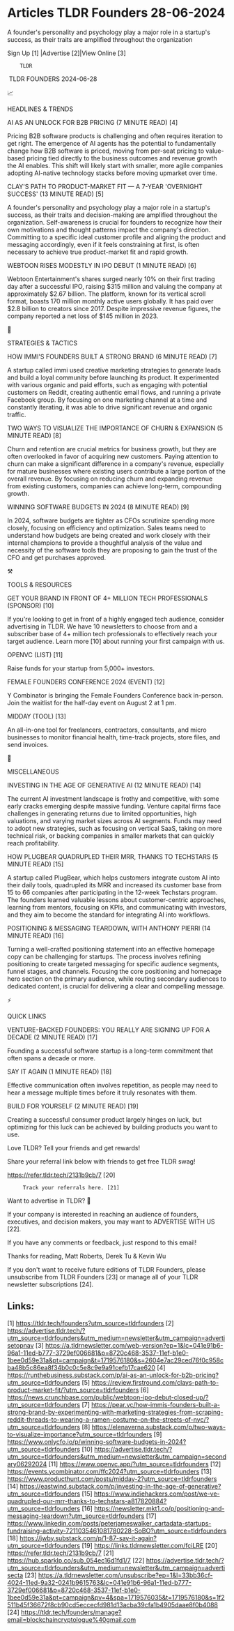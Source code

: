 # Articles TLDR Founders 28-06-2024

A founder's personality and psychology play a major role in a
startup's success, as their traits are amplified throughout the
organization  

 Sign Up [1] |Advertise [2]|View Online [3] 

		TLDR 

 TLDR FOUNDERS 2024-06-28

📈 

HEADLINES & TRENDS

 AI AS AN UNLOCK FOR B2B PRICING (7 MINUTE READ) [4] 

 Pricing B2B software products is challenging and often requires
iteration to get right. The emergence of AI agents has the potential
to fundamentally change how B2B software is priced, moving from
per-seat pricing to value-based pricing tied directly to the business
outcomes and revenue growth the AI enables. This shift will likely
start with smaller, more agile companies adopting AI-native technology
stacks before moving upmarket over time. 

 CLAY'S PATH TO PRODUCT-MARKET FIT — A 7-YEAR 'OVERNIGHT SUCCESS'
(13 MINUTE READ) [5] 

 A founder's personality and psychology play a major role in a
startup's success, as their traits and decision-making are amplified
throughout the organization. Self-awareness is crucial for founders to
recognize how their own motivations and thought patterns impact the
company's direction. Committing to a specific ideal customer profile
and aligning the product and messaging accordingly, even if it feels
constraining at first, is often necessary to achieve true
product-market fit and rapid growth. 

 WEBTOON RISES MODESTLY IN IPO DEBUT (1 MINUTE READ) [6] 

 Webtoon Entertainment's shares surged nearly 10% on their first
trading day after a successful IPO, raising $315 million and valuing
the company at approximately $2.67 billion. The platform, known for
its vertical scroll format, boasts 170 million monthly active users
globally. It has paid over $2.8 billion to creators since 2017.
Despite impressive revenue figures, the company reported a net loss of
$145 million in 2023. 

🧠 

STRATEGIES & TACTICS

 HOW IMMI'S FOUNDERS BUILT A STRONG BRAND (6 MINUTE READ) [7] 

 A startup called immi used creative marketing strategies to generate
leads and build a loyal community before launching its product. It
experimented with various organic and paid efforts, such as engaging
with potential customers on Reddit, creating authentic email flows,
and running a private Facebook group. By focusing on one marketing
channel at a time and constantly iterating, it was able to drive
significant revenue and organic traffic. 

 TWO WAYS TO VISUALIZE THE IMPORTANCE OF CHURN & EXPANSION (5 MINUTE
READ) [8] 

 Churn and retention are crucial metrics for business growth, but they
are often overlooked in favor of acquiring new customers. Paying
attention to churn can make a significant difference in a company's
revenue, especially for mature businesses where existing users
contribute a large portion of the overall revenue. By focusing on
reducing churn and expanding revenue from existing customers,
companies can achieve long-term, compounding growth. 

 WINNING SOFTWARE BUDGETS IN 2024 (8 MINUTE READ) [9] 

 In 2024, software budgets are tighter as CFOs scrutinize spending
more closely, focusing on efficiency and optimization. Sales teams
need to understand how budgets are being created and work closely with
their internal champions to provide a thoughtful analysis of the value
and necessity of the software tools they are proposing to gain the
trust of the CFO and get purchases approved. 

⚒️ 

TOOLS & RESOURCES

 GET YOUR BRAND IN FRONT OF 4+ MILLION TECH PROFESSIONALS (SPONSOR)
[10] 

 If you're looking to get in front of a highly engaged tech audience,
consider advertising in TLDR. We have 10 newsletters to choose from
and a subscriber base of 4+ million tech professionals to effectively
reach your target audience. Learn more [10] about running your first
campaign with us. 

 OPENVC (LIST) [11] 

 Raise funds for your startup from 5,000+ investors. 

 FEMALE FOUNDERS CONFERENCE 2024 (EVENT) [12] 

 Y Combinator is bringing the Female Founders Conference back
in-person. Join the waitlist for the half-day event on August 2 at 1
pm. 

 MIDDAY (TOOL) [13] 

 An all-in-one tool for freelancers, contractors, consultants, and
micro businesses to monitor financial health, time-track projects,
store files, and send invoices. 

🎁 

MISCELLANEOUS

 INVESTING IN THE AGE OF GENERATIVE AI (12 MINUTE READ) [14] 

 The current AI investment landscape is frothy and competitive, with
some early cracks emerging despite massive funding. Venture capital
firms face challenges in generating returns due to limited
opportunities, high valuations, and varying market sizes across AI
segments. Funds may need to adopt new strategies, such as focusing on
vertical SaaS, taking on more technical risk, or backing companies in
smaller markets that can quickly reach profitability. 

 HOW PLUGBEAR QUADRUPLED THEIR MRR, THANKS TO TECHSTARS (5 MINUTE
READ) [15] 

 A startup called PlugBear, which helps customers integrate custom AI
into their daily tools, quadrupled its MRR and increased its customer
base from 15 to 66 companies after participating in the 12-week
Techstars program. The founders learned valuable lessons about
customer-centric approaches, learning from mentors, focusing on KPIs,
and communicating with investors, and they aim to become the standard
for integrating AI into workflows. 

 POSITIONING & MESSAGING TEARDOWN, WITH ANTHONY PIERRI (14 MINUTE
READ) [16] 

 Turning a well-crafted positioning statement into an effective
homepage copy can be challenging for startups. The process involves
refining positioning to create targeted messaging for specific
audience segments, funnel stages, and channels. Focusing the core
positioning and homepage hero section on the primary audience, while
routing secondary audiences to dedicated content, is crucial for
delivering a clear and compelling message. 

⚡ 

QUICK LINKS

 VENTURE-BACKED FOUNDERS: YOU REALLY ARE SIGNING UP FOR A DECADE (2
MINUTE READ) [17] 

 Founding a successful software startup is a long-term commitment that
often spans a decade or more. 

 SAY IT AGAIN (1 MINUTE READ) [18] 

 Effective communication often involves repetition, as people may need
to hear a message multiple times before it truly resonates with them. 

 BUILD FOR YOURSELF (2 MINUTE READ) [19] 

 Creating a successful consumer product largely hinges on luck, but
optimizing for this luck can be achieved by building products you want
to use. 

Love TLDR? Tell your friends and get rewards!

 Share your referral link below with friends to get free TLDR swag! 

 https://refer.tldr.tech/2131b9cb/7 [20] 

		 Track your referrals here. [21] 

Want to advertise in TLDR? 📰

 If your company is interested in reaching an audience of founders,
executives, and decision makers, you may want to ADVERTISE WITH US
[22]. 

 If you have any comments or feedback, just respond to this email! 

Thanks for reading, 
Matt Roberts, Derek Tu & Kevin Wu 

If you don't want to receive future editions of TLDR Founders, please
unsubscribe from TLDR Founders [23] or manage all of your TLDR
newsletter subscriptions [24]. 

 

Links:
------
[1] https://tldr.tech/founders?utm_source=tldrfounders
[2] https://advertise.tldr.tech/?utm_source=tldrfounders&utm_medium=newsletter&utm_campaign=advertisetopnav
[3] https://a.tldrnewsletter.com/web-version?ep=1&lc=041e91b6-96a1-11ed-b777-3729ef006681&p=8720c468-3537-11ef-b1e0-1bee0d59e31a&pt=campaign&t=1719576180&s=2604e7ac29ced76f0c958cba48b5c86ea8f34b0c0c5e8c9e9a91cefb17cae620
[4] https://runthebusiness.substack.com/p/ai-as-an-unlock-for-b2b-pricing?utm_source=tldrfounders
[5] https://review.firstround.com/clays-path-to-product-market-fit/?utm_source=tldrfounders
[6] https://news.crunchbase.com/public/webtoon-ipo-debut-closed-up/?utm_source=tldrfounders
[7] https://pear.vc/how-immis-founders-built-a-strong-brand-by-experimenting-with-marketing-strategies-from-scraping-reddit-threads-to-wearing-a-ramen-costume-on-the-streets-of-nyc/?utm_source=tldrfounders
[8] https://elenaverna.substack.com/p/two-ways-to-visualize-importance?utm_source=tldrfounders
[9] https://www.onlycfo.io/p/winning-software-budgets-in-2024?utm_source=tldrfounders
[10] https://advertise.tldr.tech/?utm_source=tldrfounders&utm_medium=newsletter&utm_campaign=secondary06292024
[11] https://www.openvc.app/?utm_source=tldrfounders
[12] https://events.ycombinator.com/ffc2024?utm_source=tldrfounders
[13] https://www.producthunt.com/posts/midday-2?utm_source=tldrfounders
[14] https://eastwind.substack.com/p/investing-in-the-age-of-generative?utm_source=tldrfounders
[15] https://www.indiehackers.com/post/we-ve-quadrupled-our-mrr-thanks-to-techstars-a817820884?utm_source=tldrfounders
[16] https://newsletter.mkt1.co/p/positioning-and-messaging-teardown?utm_source=tldrfounders
[17] https://www.linkedin.com/posts/peterjameswalker_cartadata-startups-fundraising-activity-7211035461081780228-SoBO?utm_source=tldrfounders
[18] https://jwby.substack.com/p/1-87-say-it-again?utm_source=tldrfounders
[19] https://links.tldrnewsletter.com/fciLRE
[20] https://refer.tldr.tech/2131b9cb/7
[21] https://hub.sparklp.co/sub_054ec16d1fd1/7
[22] https://advertise.tldr.tech/?utm_source=tldrfounders&utm_medium=newsletter&utm_campaign=advertisecta
[23] https://a.tldrnewsletter.com/unsubscribe?ep=1&l=33bb36cf-4024-11ed-9a32-0241b9615763&lc=041e91b6-96a1-11ed-b777-3729ef006681&p=8720c468-3537-11ef-b1e0-1bee0d59e31a&pt=campaign&pv=4&spa=1719576035&t=1719576180&s=1f2511b45f36672f8cb90cd5eccecfd981d13acba39cfa1b4905daae8f0b4088
[24] https://tldr.tech/founders/manage?email=blockchaincryptologue%40gmail.com